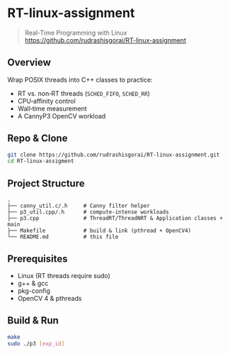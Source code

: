 # RT-linux-assignment

> Real-Time Programming with Linux  
> https://github.com/rudrashisgorai/RT-linux-assignment

## Overview  
Wrap POSIX threads into C++ classes to practice:
- RT vs. non‑RT threads (`SCHED_FIFO`, `SCHED_RR`)
- CPU‑affinity control
- Wall‑time measurement
- A CannyP3 OpenCV workload

## Repo & Clone
```bash
git clone https://github.com/rudrashisgorai/RT-linux-assignment.git
cd RT-linux-assigment
```

## Project Structure
```
.
├── canny_util.c/.h     # Canny filter helper
├── p3_util.cpp/.h      # compute‑intense workloads
├── p3.cpp              # ThreadRT/ThreadNRT & Application classes + main
├── Makefile            # build & link (pthread + OpenCV4)
└── README.md           # this file
```

## Prerequisites  
- Linux (RT threads require sudo)  
- g++ & gcc  
- pkg-config  
- OpenCV 4 & pthreads

## Build & Run
```bash
make
sudo ./p3 [exp_id]
```

